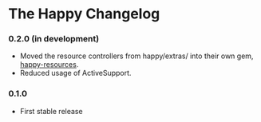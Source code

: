 # The Happy Changelog

### 0.2.0 (in development)

* Moved the resource controllers from happy/extras/ into their own gem, [happy-resources](https://github.com/hmans/happy-resources).
* Reduced usage of ActiveSupport.

### 0.1.0

* First stable release
